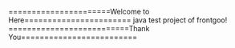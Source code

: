 ======================Welcome to Here=======================
java test project of frontgoo!
==========================Thank You=========================
